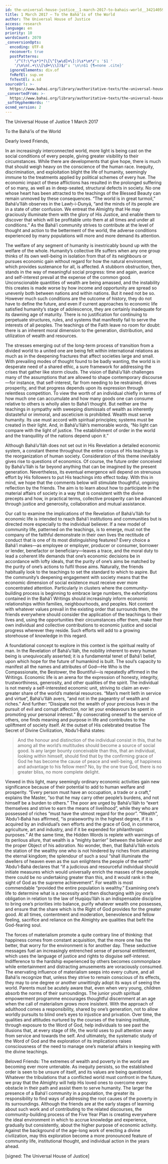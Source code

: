 ```yaml
---
id: the-universal-house-justice__1-march-2017-to-bahais-world__3421405937__en
title: 1 March 2017 – To the Bahá’ís of the World
author: The Universal House of Justice
access: research
language: en
priority: 10
wordsCount: 2070
_conversionOpts:
  encoding: UTF-8
  reconvert: true
  postPatterns:
    '/^(?:\*\s*)*(\[\^[\w\d]+\]:)\s*\n*/': '$1 '
    '/\n\n(.+\\\[\d+\\\])$/': '\n\n$1 {¶=none .cite}'
  ignoreElements: div.of
  fnRefEl: sup.ve
  fnTextEl: a.sd
sourceUrl: >-
  https://www.bahai.org/library/authoritative-texts/the-universal-house-of-justice/messages/20170301_001/20170301_001.xhtml
_convertedFrom: >-
  https://www.bahai.org/library/authoritative-texts/the-universal-house-of-justice/messages/20170301_001/20170301_001.xhtml
_softHyphenWords: ''
ocnmd_version: 2
---
```

The Universal House of Justice
1 March 2017

To the Bahá’ís of the World

Dearly loved Friends,

In an increasingly interconnected world, more light is being cast on the social conditions of every people, giving greater visibility to their circumstances. While there are developments that give hope, there is much that should weigh heavy on the conscience of the human race. Inequity, discrimination, and exploitation blight the life of humanity, seemingly immune to the treatments applied by political schemes of every hue. The economic impact of these afflictions has resulted in the prolonged suffering of so many, as well as in deep-seated, structural defects in society. No one whose heart has been attracted to the teachings of the Blessed Beauty can remain unmoved by these consequences. “The world is in great turmoil,” Bahá’u’lláh observes in the Lawḥ-i-Dunyá, “and the minds of its people are in a state of utter confusion. We entreat the Almighty that He may graciously illuminate them with the glory of His Justice, and enable them to discover that which will be profitable unto them at all times and under all conditions.” As the Bahá’í community strives to contribute at the level of thought and action to the betterment of the world, the adverse conditions experienced by many populations will more and more demand its attention.

The welfare of any segment of humanity is inextricably bound up with the welfare of the whole. Humanity’s collective life suffers when any one group thinks of its own well-being in isolation from that of its neighbours or pursues economic gain without regard for how the natural environment, which provides sustenance for all, is affected. A stubborn obstruction, then, stands in the way of meaningful social progress: time and again, avarice and self-interest prevail at the expense of the common good. Unconscionable quantities of wealth are being amassed, and the instability this creates is made worse by how income and opportunity are spread so unevenly both between nations and within nations. But it need not be so. However much such conditions are the outcome of history, they do not have to define the future, and even if current approaches to economic life satisfied humanity’s stage of adolescence, they are certainly inadequate for its dawning age of maturity. There is no justification for continuing to perpetuate structures, rules, and systems that manifestly fail to serve the interests of all peoples. The teachings of the Faith leave no room for doubt: there is an inherent moral dimension to the generation, distribution, and utilization of wealth and resources.

The stresses emerging out of the long-term process of transition from a divided world to a united one are being felt within international relations as much as in the deepening fractures that affect societies large and small. With prevailing modes of thought found to be badly wanting, the world is in desperate need of a shared ethic, a sure framework for addressing the crises that gather like storm clouds. The vision of Bahá’u’lláh challenges many of the assumptions that are allowed to shape contemporary discourse—for instance, that self-interest, far from needing to be restrained, drives prosperity, and that progress depends upon its expression through relentless competition. To view the worth of an individual chiefly in terms of how much one can accumulate and how many goods one can consume relative to others is wholly alien to Bahá’í thought. But neither are the teachings in sympathy with sweeping dismissals of wealth as inherently distasteful or immoral, and asceticism is prohibited. Wealth must serve humanity. Its use must accord with spiritual principles; systems must be created in their light. And, in Bahá’u’lláh’s memorable words, “No light can compare with the light of justice. The establishment of order in the world and the tranquillity of the nations depend upon it.”

Although Bahá’u’lláh does not set out in His Revelation a detailed economic system, a constant theme throughout the entire corpus of His teachings is the reorganization of human society. Consideration of this theme inevitably gives rise to questions of economics. Of course, the future order conceived by Bahá’u’lláh is far beyond anything that can be imagined by the present generation. Nevertheless, its eventual emergence will depend on strenuous effort by His followers to put His teachings into effect today. With this in mind, we hope that the comments below will stimulate thoughtful, ongoing reflection by the friends. The aim is to learn about how to participate in the material affairs of society in a way that is consistent with the divine precepts and how, in practical terms, collective prosperity can be advanced through justice and generosity, collaboration and mutual assistance.

Our call to examine the implications of the Revelation of Bahá’u’lláh for economic life is intended to reach Bahá’í institutions and communities but is directed more especially to the individual believer. If a new model of community life, patterned on the teachings, is to emerge, must not the company of the faithful demonstrate in their own lives the rectitude of conduct that is one of its most distinguishing features? Every choice a Bahá’í makes—as employee or employer, producer or consumer, borrower or lender, benefactor or beneficiary—leaves a trace, and the moral duty to lead a coherent life demands that one’s economic decisions be in accordance with lofty ideals, that the purity of one’s aims be matched by the purity of one’s actions to fulfil those aims. Naturally, the friends habitually look to the teachings to set the standard to which to aspire. But the community’s deepening engagement with society means that the economic dimension of social existence must receive ever more concentrated attention. Particularly in clusters where the community-building process is beginning to embrace large numbers, the exhortations contained in the Bahá’í Writings should increasingly inform economic relationships within families, neighbourhoods, and peoples. Not content with whatever values prevail in the existing order that surrounds them, the friends everywhere should consider the application of the teachings to their lives and, using the opportunities their circumstances offer them, make their own individual and collective contributions to economic justice and social progress wherever they reside. Such efforts will add to a growing storehouse of knowledge in this regard.

A foundational concept to explore in this context is the spiritual reality of man. In the Revelation of Bahá’u’lláh, the nobility inherent to every human being is unequivocally asserted; it is a fundamental tenet of Bahá’í belief, upon which hope for the future of humankind is built. The soul’s capacity to manifest all the names and attributes of God—He Who is the Compassionate, the Bestower, the Bountiful—is repeatedly affirmed in the Writings. Economic life is an arena for the expression of honesty, integrity, trustworthiness, generosity, and other qualities of the spirit. The individual is not merely a self-interested economic unit, striving to claim an ever-greater share of the world’s material resources. “Man’s merit lieth in service and virtue”, Bahá’u’lláh avers, “and not in the pageantry of wealth and riches.” And further: “Dissipate not the wealth of your precious lives in the pursuit of evil and corrupt affection, nor let your endeavours be spent in promoting your personal interest.” By consecrating oneself to the service of others, one finds meaning and purpose in life and contributes to the upliftment of society itself. At the outset of His celebrated treatise The Secret of Divine Civilization, ‘Abdu’l‑Bahá states:

> And the honour and distinction of the individual consist in this, that he among all the world’s multitudes should become a source of social good. Is any larger bounty conceivable than this, that an individual, looking within himself, should find that by the confirming grace of God he has become the cause of peace and well-being, of happiness and advantage to his fellow men? No, by the one true God, there is no greater bliss, no more complete delight.

Viewed in this light, many seemingly ordinary economic activities gain new significance because of their potential to add to human welfare and prosperity. “Every person must have an occupation, a trade or a craft,” explains the Master, “so that he may carry other people’s burdens, and not himself be a burden to others.” The poor are urged by Bahá’u’lláh to “exert themselves and strive to earn the means of livelihood”, while they who are possessed of riches “must have the utmost regard for the poor”. “Wealth”, ‘Abdu’l‑Bahá has affirmed, “is praiseworthy in the highest degree, if it is acquired by an individual’s own efforts and the grace of God, in commerce, agriculture, art and industry, and if it be expended for philanthropic purposes.” At the same time, the Hidden Words is replete with warnings of its perilous allure, that wealth is a “mighty barrier” between the believer and the proper Object of his adoration. No wonder, then, that Bahá’u’lláh extols the station of the wealthy one who is not hindered by riches from attaining the eternal kingdom; the splendour of such a soul “shall illuminate the dwellers of heaven even as the sun enlightens the people of the earth!” ‘Abdu’l‑Bahá declares that “if a judicious and resourceful individual should initiate measures which would universally enrich the masses of the people, there could be no undertaking greater than this, and it would rank in the sight of God as the supreme achievement”. For wealth is most commendable “provided the entire population is wealthy.” Examining one’s life to determine what is a necessity and then discharging with joy one’s obligation in relation to the law of Ḥuqúqu’lláh is an indispensable discipline to bring one’s priorities into balance, purify whatever wealth one possesses, and ensure that the share which is the Right of God provides for the greater good. At all times, contentment and moderation, benevolence and fellow feeling, sacrifice and reliance on the Almighty are qualities that befit the God-fearing soul.

The forces of materialism promote a quite contrary line of thinking: that happiness comes from constant acquisition, that the more one has the better, that worry for the environment is for another day. These seductive messages fuel an increasingly entrenched sense of personal entitlement, which uses the language of justice and rights to disguise self-interest. Indifference to the hardship experienced by others becomes commonplace while entertainment and distracting amusements are voraciously consumed. The enervating influence of materialism seeps into every culture, and all Bahá’ís recognize that, unless they strive to remain conscious of its effects, they may to one degree or another unwittingly adopt its ways of seeing the world. Parents must be acutely aware that, even when very young, children absorb the norms of their surroundings. The junior youth spiritual empowerment programme encourages thoughtful discernment at an age when the call of materialism grows more insistent. With the approach of adulthood comes a responsibility, shared by one’s generation, not to allow worldly pursuits to blind one’s eyes to injustice and privation. Over time, the qualities and attitudes nurtured by the courses of the training institute, through exposure to the Word of God, help individuals to see past the illusions that, at every stage of life, the world uses to pull attention away from service and towards the self. And ultimately, the systematic study of the Word of God and the exploration of its implications raises consciousness of the need to manage one’s material affairs in keeping with the divine teachings.

Beloved Friends: The extremes of wealth and poverty in the world are becoming ever more untenable. As inequity persists, so the established order is seen to be unsure of itself, and its values are being questioned. Whatever the tribulations that a conflicted world must confront in the future, we pray that the Almighty will help His loved ones to overcome every obstacle in their path and assist them to serve humanity. The larger the presence of a Bahá’í community in a population, the greater its responsibility to find ways of addressing the root causes of the poverty in its surroundings. Although the friends are at the early stages of learning about such work and of contributing to the related discourses, the community-building process of the Five Year Plan is creating everywhere the ideal environment in which to accrue knowledge and experience, gradually but consistently, about the higher purpose of economic activity. Against the background of the age-long work of erecting a divine civilization, may this exploration become a more pronounced feature of community life, institutional thought, and individual action in the years ahead.

\[signed: The Universal House of Justice\]
